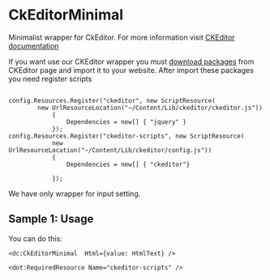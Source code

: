 # CkEditorMinimal

Minimalist wrapper for CkEditor. For more information visit [CKEditor documentation](https://docs.ckeditor.com/)

If you want use our CKEditor wrapper you must [download packages](https://ckeditor.com/download) from CKEditor page and import it to your website. After import these packages you need register scripts
```CSHARP

config.Resources.Register("ckeditor", new ScriptResource(
	    new UrlResourceLocation("~/Content/Lib/ckeditor/ckeditor.js"))
            {
                Dependencies = new[] { "jquery" }
            });
config.Resources.Register("ckeditor-scripts", new ScriptResource(
            new UrlResourceLocation("~/Content/Lib/ckeditor/config.js"))
            {
                Dependencies = new[] { "ckeditor"}

            });
```

We have only wrapper for input setting. 

## Sample 1: Usage

You can do this:

```DOTHTML
<dc:CkEditorMinimal  Html={value: HtmlText} />

<dot:RequiredResource Name="ckeditor-scripts" />
```

